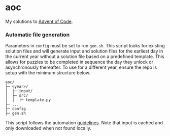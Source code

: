 # aoc
My solutions to [Advent of Code](https://adventofcode.com).

### Automatic file generation
Parameters in `config` must be set to run `gen.sh`. This script looks for existing solution files and will generate input and solution files for the earliest day in the current year without a solution file based on a predefined template. This allows for puzzles to be completed in sequence the day they unlock or asynchronously thereafter. To use for a different year, ensure the repo is setup with the minimum structure below.
```
aoc/
├─ <year>/
│  ├─ input/
│  ├─ src/
│  │  ├─ template.py
├─ ...
├─ config
├─ gen.sh
```
This script follows the automation [guidelines](https://www.reddit.com/r/adventofcode/wiki/faqs/automation/). Note that input is cached and only downloaded when not found locally.
